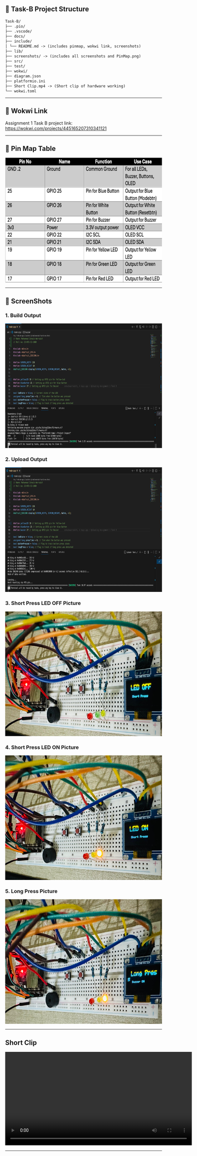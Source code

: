 ## 📂 Task-B Project Structure
```
Task-B/
├── .pio/ 
├── .vscode/ 
├── docs/ 
├── include/ 
│ └── README.md -> (includes pinmap, wokwi link, screenshots)
├── lib/ 
├── screenshots/ -> (includes all screenshots and PinMap.png)
├── src/ 
├── test/ 
├── wokwi/ 
├── diagram.json 
├── platformio.ini 
├── Short Clip.mp4 -> (Short clip of hardware working)
└── wokwi.toml
```
--- 

## 🔗 Wokwi Link
<div>
    <p>Assignment 1 Task B project link: 
        <a target="_blank" href="https://wokwi.com/projects/445165207310341121"> https://wokwi.com/projects/445165207310341121
        </a>
    </p>
</div>

--- 

## 📍 Pin Map Table
<div>
    <img src="../screenshots/PinMap.png" alt="PinMap" width="650px" height="400px">
</div>

--- 

## 📸 ScreenShots
<div>
    <h3>1. Build Output</h3>
    <img src="../screenshots/Build Output.png" alt="Build Output" width="650px" height="400px">
    <h3>2. Upload Output</h3>
    <img src="../screenshots/Upload Output.png" alt="Upload Output" width="650px" height="400px">
    <h3>3. Short Press LED OFF Picture</h3>
    <img src="../screenshots/Short Press LED OFF Picture.jpeg" alt="Mode 1 Picture" width="650px" height="400px">
    <h3>4. Short Press LED ON Picture</h3>
    <img src="../screenshots/Short Press LED ON Picture.jpeg" alt="Mode 2 Picture" width="650px" height="400px">
    <h3>5. Long Press Picture</h3>
    <img src="../screenshots/Long Press Picture.jpeg" alt="Mode 3 Picture" width="650px" height="400px">
</div>

---

## Short Clip
<div>
    <video width="600" controls>
    <source src="../Short Clip.mp4" type="video/mp4" alt="Short Clip" width="650px" height="400px">
    Your browser does not support the video tag.
    </video>
</div>
 
 ---